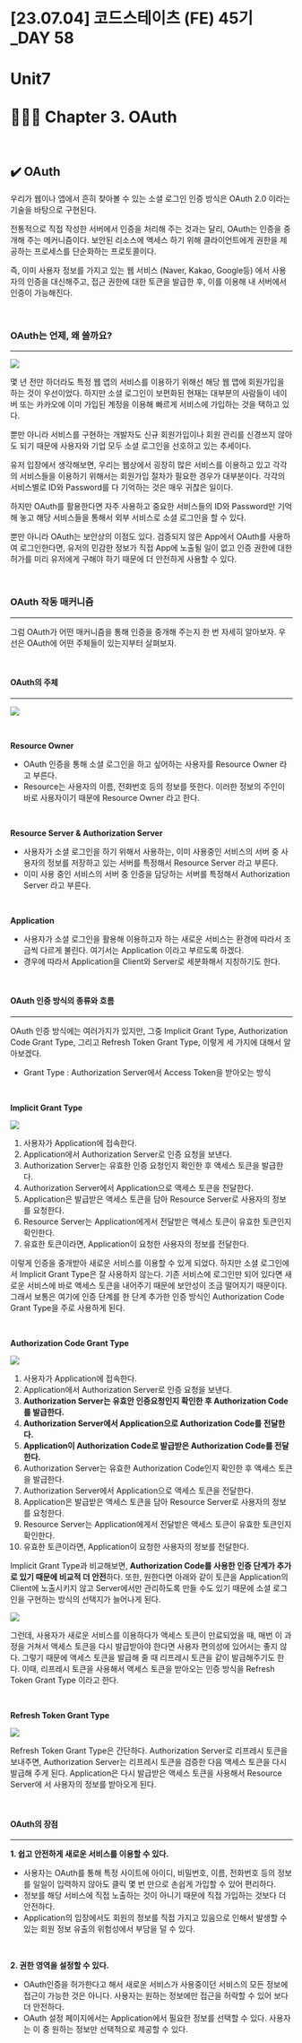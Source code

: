 # [23.07.04] 코드스테이츠 (FE) 45기\_DAY 58

# Unit7 <br><br> 👩🏻‍💻 Chapter 3. OAuth

<br>

## ✔️ OAuth

우리가 웹이나 앱에서 흔히 찾아볼 수 있는 소셜 로그인 인증 방식은 OAuth 2.0 이라는 기술을 바탕으로 구현된다.

전통적으로 직접 작성한 서버에서 인증을 처리해 주는 것과는 달리, OAuth는 인증을 중개해 주는 메커니즘이다. 보안된 리소스에 액세스 하기 위해 클라이언트에게 권한을 제공하는 프로세스를 단순화하는 프로토콜이다.

즉, 이미 사용자 정보를 가지고 있는 웹 서비스 (Naver, Kakao, Google등) 에서 사용자의 인증을 대신해주고, 접근 권한에 대한 토큰을 발급한 후, 이를 이용해 내 서버에서 인증이 가능해진다.

<br>

### OAuth는 언제, 왜 쓸까요?

---

![](https://s3.ap-northeast-2.amazonaws.com/urclass-images/JbfSWPJgdK4ntjW7wuX-q-1661145314835.png)

몇 년 전만 하더라도 특정 웹 앱의 서비스를 이용하기 위해선 해당 웹 앱에 회원가입을 하는 것이 우선이었다. 하지만 소셜 로그인이 보편화된 현재는 대부분의 사람들이 네이버 또는 카카오에 이미 가입된 계정을 이용해 빠르게 서비스에 가입하는 것을 택하고 있다.

뿐만 아니라 서비스를 구현하는 개발자도 신규 회원가입이나 회원 관리를 신경쓰지 않아도 되기 때문에 사용자와 기업 모두 소셜 로그인을 선호하고 있는 추세이다.

유저 입장에서 생각해보면, 우리는 웹상에서 굉장히 많은 서비스를 이용하고 있고 각각의 서비스들을 이용하기 위해서는 회원가입 절차가 필요한 경우가 대부분이다. 각각의 서비스별로 ID와 Password를 다 기억하는 것은 매우 귀찮은 일이다.

하지만 OAuth를 활용한다면 자주 사용하고 중요한 서비스들의 ID와 Password만 기억해 놓고 해당 서비스들을 통해서 외부 서비스로 소셜 로그인을 할 수 있다.

뿐만 아니라 OAuth는 보안상의 이점도 있다. 검증되지 않은 App에서 OAuth를 사용하여 로그인한다면, 유저의 민감한 정보가 직접 App에 노출될 일이 없고 인증 권한에 대한 허가를 미리 유저에게 구해야 하기 때문에 더 안전하게 사용할 수 있다.

<br>

### OAuth 작동 매커니즘

---

그럼 OAuth가 어떤 매커니즘을 통해 인증을 중개해 주는지 한 번 자세히 알아보자. 우선은 OAuth에 어떤 주체들이 있는지부터 살펴보자.

<br>

#### OAuth의 주체

---

![](https://s3.ap-northeast-2.amazonaws.com/urclass-images/bOjDAPwX_AM5bqSWBbIbg-1678127505997.png)

<br>

**Resource Owner**

- OAuth 인증을 통해 소셜 로그인을 하고 싶어하는 사용자를 Resource Owner 라고 부른다.
- Resource는 사용자의 이름, 전화번호 등의 정보를 뜻한다. 이러한 정보의 주인이 바로 사용자이기 때문에 Resource Owner 라고 한다.

<br>

**Resource Server & Authorization Server**

- 사용자가 소셜 로그인을 하기 위해서 사용하는, 이미 사용중인 서비스의 서버 중 사용자의 정보를 저장하고 있는 서버를 특정해서 Resource Server 라고 부른다.
- 이미 사용 중인 서비스의 서버 중 인증을 담당하는 서버를 특정해서 Authorization Server 라고 부른다.

<br>

**Application**

- 사용자가 소셜 로그인을 활용해 이용하고자 하는 새로운 서비스는 환경에 따라서 조금씩 다르게 불린다. 여기서는 Application 이라고 부르도록 하겠다.
- 경우에 따라서 Application을 Client와 Server로 세분화해서 지칭하기도 한다.

<br>

#### OAuth 인증 방식의 종류와 흐름

---

OAuth 인증 방식에는 여러가지가 있지만, 그중 Implicit Grant Type, Authorization Code Grant Type, 그리고 Refresh Token Grant Type, 이렇게 세 가지에 대해서 알아보겠다.

- Grant Type : Authorization Server에서 Access Token을 받아오는 방식

<br>

**Implicit Grant Type**

![](https://s3.ap-northeast-2.amazonaws.com/urclass-images/RMd6xdOXu6gPFiw9Nm1_b-1678127524174.png)

1. 사용자가 Application에 접속한다.
2. Application에서 Authorization Server로 인증 요청을 보낸다.
3. Authorization Server는 유효한 인증 요청인지 확인한 후 액세스 토큰을 발급한다.
4. Authorization Server에서 Application으로 액세스 토큰을 전달한다.
5. Application은 발급받은 액세스 토큰을 담아 Resource Server로 사용자의 정보를 요청한다.
6. Resource Server는 Application에게서 전달받은 액세스 토큰이 유효한 토큰인지 확인한다.
7. 유효한 토큰이라면, Application이 요청한 사용자의 정보를 전달한다.

이렇게 인증을 중개받아 새로운 서비스를 이용할 수 있게 되었다. 하지만 소셜 로그인에서 Implicit Grant Type은 잘 사용하지 않는다. 기존 서비스에 로그인만 되어 있다면 새로운 서비스에 바로 액세스 토큰을 내어주기 때문에 보안성이 조금 떨어지기 때문이다. 그래서 보통은 여기에 인증 단계를 한 단계 추가한 인증 방식인 Authorization Code Grant Type을 주로 사용하게 된다.

<br>

**Authorization Code Grant Type**

![](https://s3.ap-northeast-2.amazonaws.com/urclass-images/sNIgA6h2WsfM_4VKbOUGm-1678127530747.png)

1. 사용자가 Application에 접속한다.
2. Application에서 Authorization Server로 인증 요청을 보낸다.
3. **Authorization Server는 유효안 인증요청인지 확인한 후 Authorization Code를 발급한다.**
4. **Authorization Server에서 Application으로 Authorization Code를 전달한다.**
5. **Application이 Authorization Code로 발급받은 Authorization Code를 전달한다.**
6. Authorization Server는 유효한 Authorization Code인지 확인한 후 액세스 토큰을 발급한다.
7. Authorization Server에서 Application으로 액세스 토큰을 전달한다.
8. Application은 발급받은 액세스 토큰을 담아 Resource Server로 사용자의 정보를 요청한다.
9. Resource Server는 Application에게서 전달받은 액세스 토큰이 유효한 토큰인지 확인한다.
10. 유효한 토큰이라면, Application이 요청한 사용자의 정보를 전달한다.

Implicit Grant Type과 비교해보면, **Authorization Code를 사용한 인증 단계가 추가로 있기 때문에 비교적 더 안전**하다. 또한, 원한다면 아래와 같이 토큰을 Application의 Client에 노출시키지 않고 Server에서만 관리하도록 만들 수도 있기 때문에 소셜 로그인을 구현하는 방식의 선택지가 늘어나게 된다.

![](https://s3.ap-northeast-2.amazonaws.com/urclass-images/s4kY1A29GEb6rz5N5e4wy-1661145337228.png)

그런데, 사용자가 새로운 서비스를 이용하다가 액세스 토큰이 만료되었을 때, 매번 이 과정을 거쳐서 액세스 토큰을 다시 발급받아야 한다면 사용자 편의성에 있어서는 좋지 않다. 그렇기 때문에 액세스 토큰을 발급해 줄 때 리프레시 토큰을 같이 발급해주기도 한다.
이때, 리프레시 토큰을 사용해서 액세스 토큰을 받아오는 인증 방식을 Refresh Token Grant Type 이라고 한다.

<br>

**Refresh Token Grant Type**

![](https://s3.ap-northeast-2.amazonaws.com/urclass-images/9FWhFxIrqjvz5mQKYIF0N-1678127537485.png)

Refresh Token Grant Type은 간단하다. Authorization Server로 리프레시 토큰을 보내주면, Authorization Server는 리프레시 토큰을 검증한 다음 액세스 토큰을 다시 발급해 주게 된다. Application은 다시 발급받은 액세스 토큰을 사용해서 Resource Server에 서 사용자의 정보를 받아오게 된다.

<br>

#### OAuth의 장점

---

**1. 쉽고 안전하게 새로운 서비스를 이용할 수 있다.**

- 사용자는 OAuth를 통해 특정 사이트에 아이디, 비밀번호, 이름, 전화번호 등의 정보를 일일이 입력하지 않아도 클릭 몇 번 만으로 손쉽게 가입할 수 있어 편리하다.
- 정보를 해당 서비스에 직접 노출하는 것이 아니기 때문에 직접 가입하는 것보다 더 안전하다.
- Application의 입장에서도 회원의 정보를 직접 가지고 있음으로 인해서 발생할 수 있는 회원 정보 유출의 위험성에서 부담을 덜 수 있다.

<br>

**2. 권한 영역을 설정할 수 있다.**

- OAuth인증을 허가한다고 해서 새로운 서비스가 사용중이던 서비스의 모든 정보에 접근이 가능한 것은 아니다. 사용자는 원하는 정보에만 접근을 허락할 수 있어 보다 더 안전하다.
- OAuth 설정 페이지에서는 Application에서 필요한 정보를 선택할 수 있다. 사용자는 이 중 원하는 정보만 선택적으로 제공할 수 있다.
